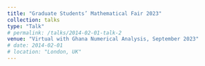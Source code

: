 ```yaml
---
title: "Graduate Students’ Mathematical Fair 2023"
collection: talks
type: "Talk"
# permalink: /talks/2014-02-01-talk-2
venue: "Virtual with Ghana Numerical Analysis, September 2023"
# date: 2014-02-01
# location: "London, UK"
---
```


<!-- [More information here](http://example2.com)

This is a description of your talk, which is a markdown files that can be all markdown-ified like any other post. Yay markdown! -->

